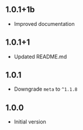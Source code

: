 ## 1.0.1+1b

- Improved documentation

## 1.0.1+1

- Updated README.md

## 1.0.1

- Downgrade `meta` to `^1.1.8`

## 1.0.0

- Initial version
